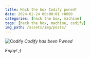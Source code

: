 ```yaml
---
title: Hack the box Codify pwned!
date: 2024-02-24 00:00:01 +0000
categories: [hack the box, machine]
tags: [hack the box, machine, codify]
img_path: /assets/img/posts/
---
```


![Codify](htb-codify-pwned.png)
*Codify has been Pwned*

*Enjoy! ;)*
